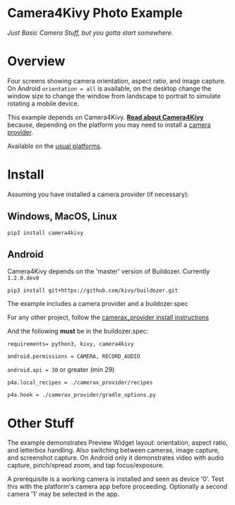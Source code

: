 Camera4Kivy Photo Example
=========================

*Just Basic Camera Stuff, but you gotta start somewhere.*

# Overview

Four screens showing camera orientation, aspect ratio, and image capture. On Android `orientation = all` is available, on the desktop change the window size to change the window from landscape to portrait to simulate rotating a mobile device. 

This example depends on Camera4Kivy. **[Read about Camera4Kivy](https://github.com/Android-for-Python/Camera4Kivy#camera4kivy)** because, depending on the platform you may need to install a [camera provider](https://github.com/Android-for-Python/Camera4Kivy#dependencies).

Available on the [usual platforms](https://github.com/Android-for-Python/Camera4Kivy/#tested-platforms).

# Install

Assuming you have installed a camera provider (if necessary):

## Windows, MacOS, Linux

`pip3 install camera4kivy`

## Android

Camera4Kivy depends on the 'master' version of Buildozer. Currently `1.2.0.dev0`

`pip3 install git+https://github.com/kivy/buildozer.git`

The example includes a camera provider and a buildozer.spec

For any other project, follow the [camerax_provider install instructions](https://github.com/Android-for-Python/Camera4Kivy#candroid-camerax_provider)

And the following **must** be in the buildozer.spec:

`requirements= python3, kivy, camera4kivy`

`android.permissions = CAMERA, RECORD_AUDIO`

`android.api = 30`  or greater (min 29)

`p4a.local_recipes = ./camerax_provider/recipes`

`p4a.hook = ./camerax_provider/gradle_options.py`   

# Other Stuff

The example demonstrates Preview Widget layout: orientation, aspect ratio, and letterbox handling. Also switching between cameras, image capture, and screenshot capture. On Android only it demonstrates video with audio capture, pinch/spread zoom, and tap focus/exposure. 

A prerequisite is a working camera is installed and seen as device '0'. Test this with the platform's camera app before proceeding. Optionally a second camera '1' may be selected in the app.

